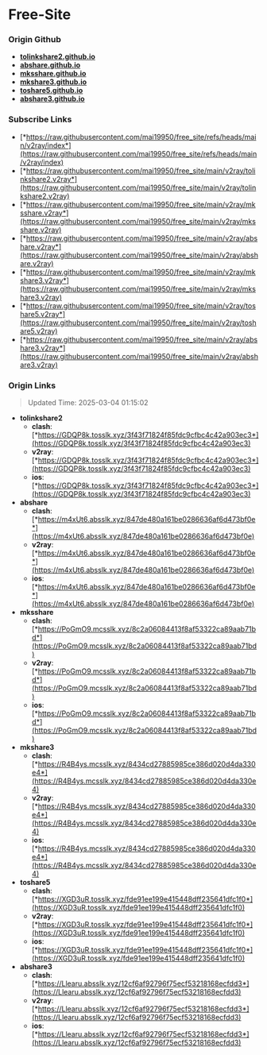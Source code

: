 # Free-Site

### Origin Github

- [**tolinkshare2.github.io**](https://github.com/tolinkshare2/tolinkshare2.github.io)
- [**abshare.github.io**](https://github.com/abshare/abshare.github.io)
- [**mksshare.github.io**](https://github.com/mksshare/mksshare.github.io)
- [**mkshare3.github.io**](https://github.com/mkshare3/mkshare3.github.io)
- [**toshare5.github.io**](https://github.com/toshare5/toshare5.github.io)
- [**abshare3.github.io**](https://github.com/abshare3/abshare3.github.io)

### Subscribe Links

- [*https://raw.githubusercontent.com/mai19950/free_site/refs/heads/main/v2ray/index*](https://raw.githubusercontent.com/mai19950/free_site/refs/heads/main/v2ray/index)
- [*https://raw.githubusercontent.com/mai19950/free_site/main/v2ray/tolinkshare2.v2ray*](https://raw.githubusercontent.com/mai19950/free_site/main/v2ray/tolinkshare2.v2ray)
- [*https://raw.githubusercontent.com/mai19950/free_site/main/v2ray/mksshare.v2ray*](https://raw.githubusercontent.com/mai19950/free_site/main/v2ray/mksshare.v2ray)
- [*https://raw.githubusercontent.com/mai19950/free_site/main/v2ray/abshare.v2ray*](https://raw.githubusercontent.com/mai19950/free_site/main/v2ray/abshare.v2ray)
- [*https://raw.githubusercontent.com/mai19950/free_site/main/v2ray/mkshare3.v2ray*](https://raw.githubusercontent.com/mai19950/free_site/main/v2ray/mkshare3.v2ray)
- [*https://raw.githubusercontent.com/mai19950/free_site/main/v2ray/toshare5.v2ray*](https://raw.githubusercontent.com/mai19950/free_site/main/v2ray/toshare5.v2ray)
- [*https://raw.githubusercontent.com/mai19950/free_site/main/v2ray/abshare3.v2ray*](https://raw.githubusercontent.com/mai19950/free_site/main/v2ray/abshare3.v2ray)

### Origin Links

> Updated Time: 2025-03-04 01:15:02

- **tolinkshare2**
  - **clash**: [*https://GDQP8k.tosslk.xyz/3f43f71824f85fdc9cfbc4c42a903ec3*](https://GDQP8k.tosslk.xyz/3f43f71824f85fdc9cfbc4c42a903ec3)
  - **v2ray**: [*https://GDQP8k.tosslk.xyz/3f43f71824f85fdc9cfbc4c42a903ec3*](https://GDQP8k.tosslk.xyz/3f43f71824f85fdc9cfbc4c42a903ec3)
  - **ios**: [*https://GDQP8k.tosslk.xyz/3f43f71824f85fdc9cfbc4c42a903ec3*](https://GDQP8k.tosslk.xyz/3f43f71824f85fdc9cfbc4c42a903ec3)
- **abshare**
  - **clash**: [*https://m4xUt6.absslk.xyz/847de480a161be0286636af6d473bf0e*](https://m4xUt6.absslk.xyz/847de480a161be0286636af6d473bf0e)
  - **v2ray**: [*https://m4xUt6.absslk.xyz/847de480a161be0286636af6d473bf0e*](https://m4xUt6.absslk.xyz/847de480a161be0286636af6d473bf0e)
  - **ios**: [*https://m4xUt6.absslk.xyz/847de480a161be0286636af6d473bf0e*](https://m4xUt6.absslk.xyz/847de480a161be0286636af6d473bf0e)
- **mksshare**
  - **clash**: [*https://PoGmO9.mcsslk.xyz/8c2a06084413f8af53322ca89aab71bd*](https://PoGmO9.mcsslk.xyz/8c2a06084413f8af53322ca89aab71bd)
  - **v2ray**: [*https://PoGmO9.mcsslk.xyz/8c2a06084413f8af53322ca89aab71bd*](https://PoGmO9.mcsslk.xyz/8c2a06084413f8af53322ca89aab71bd)
  - **ios**: [*https://PoGmO9.mcsslk.xyz/8c2a06084413f8af53322ca89aab71bd*](https://PoGmO9.mcsslk.xyz/8c2a06084413f8af53322ca89aab71bd)
- **mkshare3**
  - **clash**: [*https://R4B4ys.mcsslk.xyz/8434cd27885985ce386d020d4da330e4*](https://R4B4ys.mcsslk.xyz/8434cd27885985ce386d020d4da330e4)
  - **v2ray**: [*https://R4B4ys.mcsslk.xyz/8434cd27885985ce386d020d4da330e4*](https://R4B4ys.mcsslk.xyz/8434cd27885985ce386d020d4da330e4)
  - **ios**: [*https://R4B4ys.mcsslk.xyz/8434cd27885985ce386d020d4da330e4*](https://R4B4ys.mcsslk.xyz/8434cd27885985ce386d020d4da330e4)
- **toshare5**
  - **clash**: [*https://XGD3uR.tosslk.xyz/fde91ee199e415448dff235641dfc1f0*](https://XGD3uR.tosslk.xyz/fde91ee199e415448dff235641dfc1f0)
  - **v2ray**: [*https://XGD3uR.tosslk.xyz/fde91ee199e415448dff235641dfc1f0*](https://XGD3uR.tosslk.xyz/fde91ee199e415448dff235641dfc1f0)
  - **ios**: [*https://XGD3uR.tosslk.xyz/fde91ee199e415448dff235641dfc1f0*](https://XGD3uR.tosslk.xyz/fde91ee199e415448dff235641dfc1f0)
- **abshare3**
  - **clash**: [*https://Llearu.absslk.xyz/12cf6af92796f75ecf53218168ecfdd3*](https://Llearu.absslk.xyz/12cf6af92796f75ecf53218168ecfdd3)
  - **v2ray**: [*https://Llearu.absslk.xyz/12cf6af92796f75ecf53218168ecfdd3*](https://Llearu.absslk.xyz/12cf6af92796f75ecf53218168ecfdd3)
  - **ios**: [*https://Llearu.absslk.xyz/12cf6af92796f75ecf53218168ecfdd3*](https://Llearu.absslk.xyz/12cf6af92796f75ecf53218168ecfdd3)
